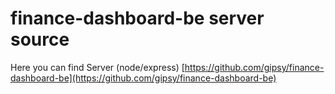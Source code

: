 # finance-dashboard-be server source
Here you can find Server (node/express) [https://github.com/gipsy/finance-dashboard-be](https://github.com/gipsy/finance-dashboard-be)
